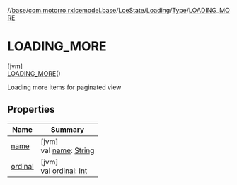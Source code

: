 //[base](../../../../../../index.md)/[com.motorro.rxlcemodel.base](../../../../index.md)/[LceState](../../../index.md)/[Loading](../../index.md)/[Type](../index.md)/[LOADING_MORE](index.md)

# LOADING_MORE

[jvm]\
[LOADING_MORE](index.md)()

Loading more items for paginated view

## Properties

| Name | Summary |
|---|---|
| [name](../../../../-log-level/-i-n-f-o/index.md#-372974862%2FProperties%2F-553753920) | [jvm]<br>val [name](../../../../-log-level/-i-n-f-o/index.md#-372974862%2FProperties%2F-553753920): [String](https://kotlinlang.org/api/latest/jvm/stdlib/kotlin/-string/index.html) |
| [ordinal](../../../../-log-level/-i-n-f-o/index.md#-739389684%2FProperties%2F-553753920) | [jvm]<br>val [ordinal](../../../../-log-level/-i-n-f-o/index.md#-739389684%2FProperties%2F-553753920): [Int](https://kotlinlang.org/api/latest/jvm/stdlib/kotlin/-int/index.html) |
